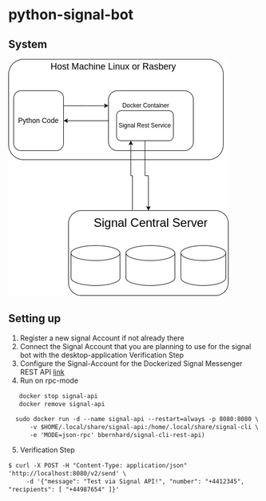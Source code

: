 # python-signal-bot

## System 
![Alt text](diagrams/system.jpg?raw=true "Select Diagram")


## Setting up 
1) Register a new signal Account if not already there 
2) Connect the Signal Account that you are planning to use for the signal bot with the desktop-application 
  Verification Step 
3) Configure the Signal-Account for the Dockerized Signal Messenger REST API [link](https://github.com/bbernhard/signal-cli-rest-api) 
4) Run on rpc-mode 
```
   docker stop signal-api 
   docker remove signal-api
```

```
  sudo docker run -d --name signal-api --restart=always -p 8080:8080 \
      -v $HOME/.local/share/signal-api:/home/.local/share/signal-cli \
      -e 'MODE=json-rpc' bbernhard/signal-cli-rest-api)
```
5) Verification Step 
```
$ curl -X POST -H "Content-Type: application/json" 'http://localhost:8080/v2/send' \
     -d '{"message": "Test via Signal API!", "number": "+4412345", "recipients": [ "+44987654" ]}'
```
